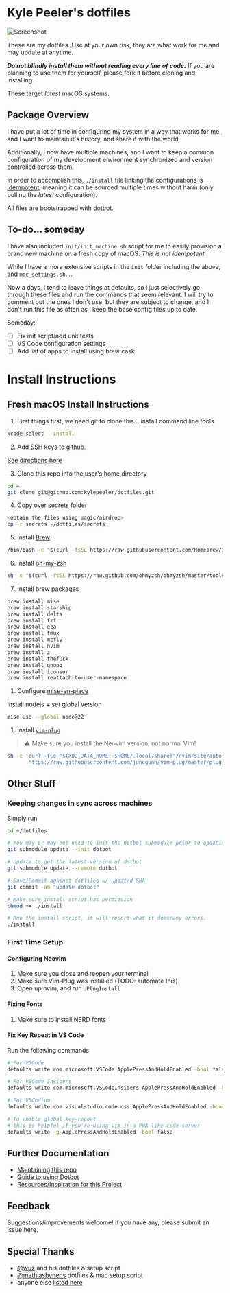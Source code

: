# Kyle Peeler's dotfiles

![Screenshot](https://p-zkfgg0j.t2.n0.cdn.getcloudapp.com/items/YEu1q15n/CleanShot%202020-04-08%20at%2012.09.47%402x.png)

These are my dotfiles. Use at your own risk, they are what work for me and may update at anytime.

***Do not blindly install them without reading every line of code.***
If you are planning to use them for yourself, please fork it before cloning and installing.

These target *latest* macOS systems.

## Package Overview

I have put a lot of time in configuring my system in a way that works for me, and I want to maintain it's history, and share it with the world.

Additionally, I now have multiple machines, and I want to keep a common configuration of my development environment synchronized and version controlled across them.

In order to accomplish this, `./install` file linking the configurations is [idempotent](https://en.wikipedia.org/wiki/Idempotence), meaning it can be sourced multiple times without harm (only pulling the *latest* configuration).

All files are bootstrapped with [dotbot](https://github.com/anishathalye/dotbot).

## To-do... someday

I have also included `init/init_machine.sh` script for me to easily provision a brand new machine on a fresh copy of macOS. *This is not idempotent.*

While I have a more extensive scripts in the `init` folder including the above, and `mac_settings.sh`....

 Now a days, I tend to leave things at defaults, so I just selectively go through these files and run the commands that seem relevant. I will try to comment out the ones I don't use, but they are subject to change, and I don't run this file as often as I keep the base config files up to date.

Someday:

- [ ] Fix init script/add unit tests
- [ ] VS Code configuration settings
- [ ] Add list of apps to install using brew cask

# Install Instructions

## Fresh macOS Install Instructions

1. First things first, we need git to clone this... install command line tools

```bash
xcode-select --install
```

2. Add SSH keys to github.

[See directions here](https://docs.github.com/en/authentication/connecting-to-github-with-ssh)

3. Clone this repo into the user's home directory

```bash
cd ~
git clone git@github.com:kylepeeler/dotfiles.git
```

4. Copy over secrets folder

```bash
<obtain the files using magic/airdrop>
cp -r secrets ~/dotfiles/secrets
```

5. Install [Brew](https://brew.sh/)

```bash
/bin/bash -c "$(curl -fsSL https://raw.githubusercontent.com/Homebrew/install/HEAD/install.sh)"
```

6. Install [oh-my-zsh](https://ohmyz.sh/#install)

```bash
sh -c "$(curl -fsSL https://raw.github.com/ohmyzsh/ohmyzsh/master/tools/install.sh)"
```

7. Install brew packages

```bash
brew install mise
brew install starship
brew install delta
brew install fzf
brew install eza
brew install tmux
brew install mcfly
brew install nvim
brew install z
brew install thefuck
brew install gnupg
brew install iconsur
brew install reattach-to-user-namespace
```

1. Configure [mise-en-place](https://mise.jdx.dev/getting-started.html)

 Install nodejs + set global version

```bash
mise use --global node@22
```

1. Install [`vim-plug`](https://github.com/junegunn/vim-plug)

> ⚠️  Make sure you install the Neovim version, not normal Vim!

```bash
sh -c 'curl -fLo "${XDG_DATA_HOME:-$HOME/.local/share}"/nvim/site/autoload/plug.vim --create-dirs \
       https://raw.githubusercontent.com/junegunn/vim-plug/master/plug.vim'
```

<!-- TODO: FIX ME!
4. Run the init_machine.sh script
```bash
chmod +x ~/dotfiles/init/init_machine.sh
./dotfiles/init/init_machine.sh
``` -->

## Other Stuff

### Keeping changes in sync across machines

Simply run

```bash
cd ~/dotfiles

# You may or may not need to init the dotbot submodule prior to updating
git submodule update --init dotbot

# Update to get the latest version of dotbot
git submodule update --remote dotbot

# Save/Commit against dotfiles w/ updated SHA
git commit -am "update dotbot"

# Make sure install script has permission
chmod +x ./install

# Run the install script, it will report what it does/any errors.
./install
```

### First Time Setup

#### Configuring Neovim

1. Make sure you close and reopen your terminal
2. Make sure Vim-Plug was installed (TODO: automate this)
3. Open up nvim, and run `:PlugInstall`

#### Fixing Fonts

1. Make sure to install NERD fonts

<!-- #### Install the iTerm 2 profile

1. Load the profile found in `~/.item-profiles` into iTerm

```bash
brew tap homebrew/cask-fonts &&
brew install --cask font-<FONT NAME>-nerd-font
``` -->

#### Fix Key Repeat in VS Code

Run the following commands

```bash
# For VSCode
defaults write com.microsoft.VSCode ApplePressAndHoldEnabled -bool false

# For VSCode Insiders
defaults write com.microsoft.VSCodeInsiders ApplePressAndHoldEnabled -bool false

# For VSCodium
defaults write com.visualstudio.code.oss ApplePressAndHoldEnabled -bool false

# To enable global key-repeat
# this is helpful if you're using Vim in a PWA like code-server
defaults write -g ApplePressAndHoldEnabled -bool false
```

## Further Documentation

- [Maintaining this repo](docs/maintenance.md)
- [Guide to using Dotbot](docs/using-dotbot.md)
- [Resources/Inspiration for this Project](docs/resources.md)

## Feedback

Suggestions/improvements welcome! If you have any, please submit an issue here.

## Special Thanks

- [@wuz](https://github.com/wuz) and his dotfiles & setup script
- [@mathiasbynens](https://github.com/mathiasbynens) dotfiles & mac setup script
- anyone else [listed here](docs/resources.md)
